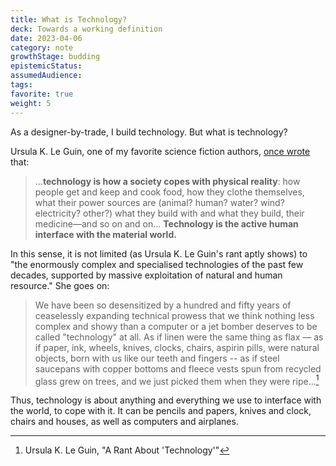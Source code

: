 ```yaml
---
title: What is Technology?
deck: Towards a working definition
date: 2023-04-06
category: note
growthStage: budding
epistemicStatus: 
assumedAudience: 
tags: 
favorite: true
weight: 5
---
```


As a designer-by-trade, I build technology. But what is technology?

Ursula K. Le Guin, one of my favorite science fiction authors, [once wrote](http://www.ursulakleguinarchive.com/Note-Technology.html) that:

> ...**technology is how a society copes with physical reality**: how people get and keep and cook food, how they clothe themselves, what their power sources are (animal? human? water? wind? electricity? other?) what they build with and what they build, their medicine—and so on and on… **Technology is the active human interface with the material world.**

In this sense, it is not limited (as Ursula K. Le Guin's rant aptly shows) to "the enormously complex and specialised technologies of the past few decades, supported by massive exploitation of natural and human resource." She goes on:

> We have been so desensitized by a hundred and fifty years of ceaselessly expanding technical prowess that we think nothing less complex and showy than a computer or a jet bomber deserves to be called "technology" at all. As if linen were the same thing as flax — as if paper, ink, wheels, knives, clocks, chairs, aspirin pills, were natural objects, born with us like our teeth and fingers -- as if steel saucepans with copper bottoms and fleece vests spun from recycled glass grew on trees, and we just picked them when they were ripe...[^1]

Thus, technology is about anything and everything we use to interface with the world, to cope with it. It can be pencils and papers, knives and clock, chairs and houses, as well as computers and airplanes.

[^1]: Ursula K. Le Guin, "A Rant About 'Technology'"